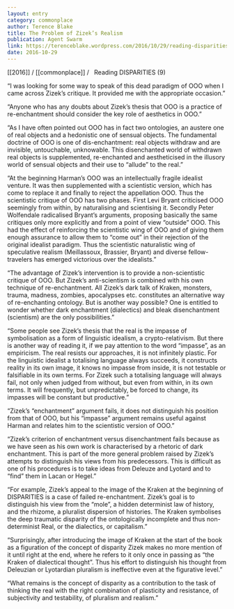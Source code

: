 ```yaml
---
layout: entry
category: commonplace
author: Terence Blake
title: The Problem of Zizek’s Realism
publication: Agent Swarm
link: https://terenceblake.wordpress.com/2016/10/29/reading-disparities-9-the-problem-of-zizeks-realism/
date: 2016-10-29
---
```


[[2016]] / [[commonplace]] / 
 
Reading DISPARITIES (9)

“I was looking for some way to speak of this dead paradigm of OOO when I came across Zizek’s critique. It provided me with the appropriate occasion.”

“Anyone who has any doubts about Zizek’s thesis that OOO is a practice of re-enchantment should consider the key role of aesthetics in OOO.”

“As I have often pointed out OOO has in fact two ontologies, an austere one of real objects and a hedonistic one of sensual objects. The fundamental doctrine of OOO is one of dis-enchantment: real objects withdraw and are invisible, untouchable, unknowable. This disenchanted world of withdrawn real objects is supplemented, re-enchanted and aestheticised in the illusory world of sensual objects and their use to “allude” to the real.”

“At the beginning Harman’s OOO was an intellectually fragile idealist venture. It was then supplemented with a scientistic version, which has come to replace it and finally to reject the appellation OOO. Thus the scientistic critique of OOO has two phases. First Levi Bryant criticised OOO seemingly from within, by naturalising and scientising it. Secondly Peter Wolfendale radicalised Bryant’s arguments, proposing basically the same critiques only more explicitly and from a point of view “outside” OOO. This had the effect of reinforcing the scientistic wing of OOO and of giving them enough assurance to allow them to “come out” in their rejection of the original idealist paradigm. Thus the scientistic naturalistic wing of speculative realism (Meillassoux, Brassier, Bryant) and diverse fellow-travelers has emerged victorious over the idealists.”

“The advantage of Zizek’s intervention is to provide a non-scientistic critique of OOO. But Zizek’s anti-scientism is combined with his own technique of re-enchantment. All Zizek’s dark talk of Kraken, monsters, trauma, madness, zombies, apocalypses etc. constitutes an alternative way of re-enchanting ontology. But is another way possible? One is entitled to wonder whether dark enchantment (dialectics) and bleak disenchantment (scientism) are the only possibilities.”

“Some people see Zizek’s thesis that the real is the impasse of symbolisation as a form of linguistic idealism, a crypto-relativism. But there is another way of reading it, if we pay attention to the word “impasse”, as an empiricism. The real resists our approaches, it is not infinitely plastic. For the linguistic idealist a totalising language always succeeds, it constructs reality in its own image, it knows no impasse from inside, it is not testable or falsifiable in its own terms. For Zizek such a totalising language will always fail, not only when judged from without, but even from within, in its own terms. It will frequently, but unpredictably, be forced to change, its impasses will be constant but productive.”

“Zizek’s “enchantment” argument fails, it does not distinguish his position from that of OOO, but his “impasse” argument remains useful against Harman and relates him to the scientistic version of OOO.”

“Zizek’s criterion of enchantment versus disenchantment fails because as we have seen as his own work is characterised by a rhetoric of dark enchantment. This is part of the more general problem raised by Zizek’s attempts to distinguish his views from his predecessors. This is difficult as one of his procedures is to take ideas from Deleuze and Lyotard and to “find” them in Lacan or Hegel.”

“For example, Zizek’s appeal to the image of the Kraken at the beginning of DISPARITIES is a case of failed re-enchantment. Zizek’s goal is to distinguish his view from the “mole”, a hidden determinist law of history, and the rhizome, a pluralist dispersion of histories. The Kraken symbolises the deep traumatic disparity of the ontologically incomplete and thus non-determinist Real, or the dialectics, or capitalism.”

“Surprisingly, after introducing the image of Kraken at the start of the book as a figuration of the concept of disparity Zizek makes no more mention of it until right at the end, where he refers to it only once in passing as “the Kraken of dialectical thought”. Thus his effort to distinguish his thought from Deleuzian or Lyotardian pluralism is ineffective even at the figurative level.”

“What remains is the concept of disparity as a contribution to the task of thinking the real with the right combination of plasticity and resistance, of subjectivity and testability, of pluralism and realism.”
